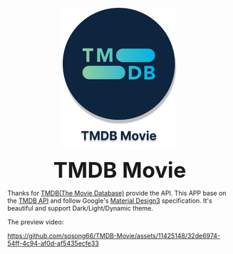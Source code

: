 <p align="center">
    <img width="256px" src="images/logo_circle.svg" />
</p>
<center><font size="20px"><strong>TMDB Movie</strong></font></center>


Thanks for [TMDB(The Movie Database)](https://www.themoviedb.org/) provide the API. This APP base on the  [TMDB API](https://developer.themoviedb.org/docs) and follow Google's [Material Design3](https://m3.material.io/) specification. It's beautiful and support Dark/Light/Dynamic theme.

The preview video:   

https://github.com/sqsong66/TMDB-Movie/assets/11425148/32de6974-54ff-4c94-af0d-af5435ecfe33
